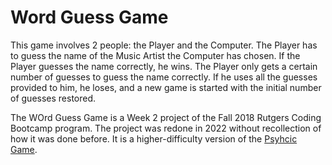 # Word Guess Game

This game involves 2 people: the Player and the Computer. The Player has to guess the name of the Music Artist the Computer has chosen. If the Player guesses the name correctly, he wins. The Player only gets a certain number of guesses to guess the name correctly. If he uses all the guesses provided to him, he loses, and a new game is started with the initial number of guesses restored.

The WOrd Guess Game is a Week 2 project of the Fall 2018 Rutgers Coding Bootcamp program. The project was redone in 2022 without recollection of how it was done before. It is a higher-difficulty version of the [Psyhcic Game](https://github.com/urvishp13/Psychic-Game).